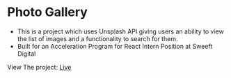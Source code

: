# Photo Gallery

- This is a project which uses Unsplash API giving users an ability to view the list of images and a functionality to search for them.
- Built for an Acceleration Program for React Intern Position at Sweeft Digital

View The project: [Live](#)
